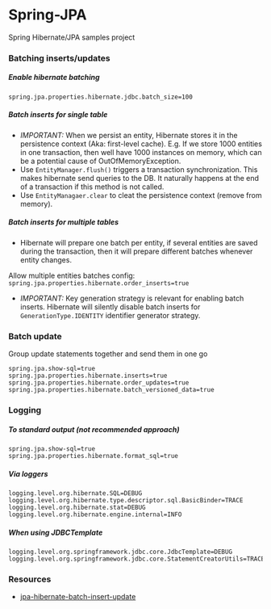 # Spring-JPA

Spring Hibernate/JPA samples project

### Batching inserts/updates

##### Enable hibernate batching

```properties
spring.jpa.properties.hibernate.jdbc.batch_size=100
```

##### Batch inserts for single table

- _IMPORTANT:_ When we persist an entity, Hibernate stores it in the persistence context (Aka: first-level cache). E.g. If we store 1000 entities in one transaction, then well have 1000 instances on memory, which can be a potential cause of OutOfMemoryException.
- Use `EntityManager.flush()` triggers a transaction synchronization. This makes hibernate send queries to the DB. It naturally happens at the end of a transaction if this method is not called.
- Use `EntityManagaer.clear` to cleat the persistence context (remove from memory).

##### Batch inserts for multiple tables

- Hibernate will prepare one batch per entity, if several entities are saved during the transaction, then it will prepare different batches whenever entity changes.

Allow multiple entities batches config:
`spring.jpa.properties.hibernate.order_inserts=true`

- _IMPORTANT:_ Key generation strategy is relevant for enabling batch inserts. Hibernate will silently disable batch inserts for `GenerationType.IDENTITY` identifier generator strategy.

### Batch update

Group update statements together and send them in one go

```properties
spring.jpa.show-sql=true
spring.jpa.properties.hibernate.inserts=true
spring.jpa.properties.hibernate.order_updates=true
spring.jpa.properties.hibernate.batch_versioned_data=true
```

### Logging

##### To standard output (not recommended approach)

```properties
spring.jpa.show-sql=true
spring.jpa.properties.hibernate.format_sql=true
```

##### Via loggers
```properties
logging.level.org.hibernate.SQL=DEBUG
logging.level.org.hibernate.type.descriptor.sql.BasicBinder=TRACE
logging.level.org.hibernate.stat=DEBUG
logging.level.org.hibernate.engine.internal=INFO
```

##### When using JDBCTemplate
```properties
logging.level.org.springframework.jdbc.core.JdbcTemplate=DEBUG
logging.level.org.springframework.jdbc.core.StatementCreatorUtils=TRACE
```


### Resources

- [jpa-hibernate-batch-insert-update](https://www.baeldung.com/jpa-hibernate-batch-insert-update)